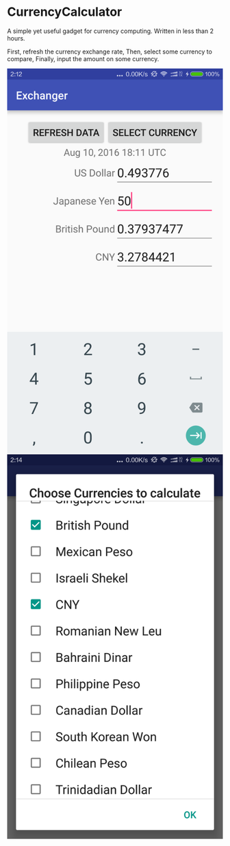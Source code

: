 # CurrencyCalculator
A simple yet useful gadget for currency computing. Written in less than 2 hours.

First, refresh the currency exchange rate, 
Then, select some currency to compare,
Finally, input the amount on some currency.

![alt tag](https://raw.githubusercontent.com/artheru/CurrencyCalculator/master/p1.png)
![alt tag](https://raw.githubusercontent.com/artheru/CurrencyCalculator/master/p2.png)
